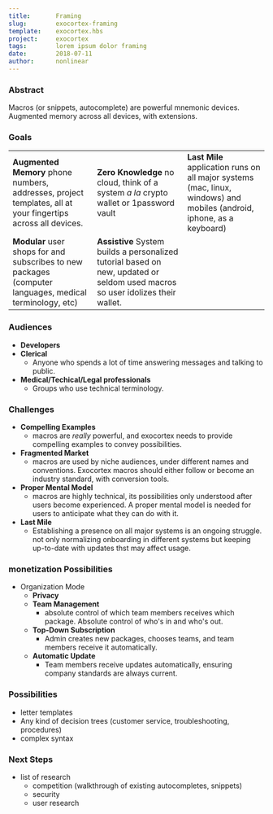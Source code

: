 ```yaml
---
title:       Framing
slug:        exocortex-framing
template:    exocortex.hbs
project:     exocortex
tags:        lorem ipsum dolor framing
date:        2018-07-11
author:      nonlinear
---
```


### Abstract

Macros (or snippets, autocomplete) are powerful mnemonic devices. Augmented memory across all devices, with extensions.

### Goals

||||
|---|---|---|
|**Augmented Memory** phone numbers, addresses, project templates, all at your fingertips across all devices.|**Zero Knowledge** no cloud, think of a system *a la* crypto wallet or 1password vault|**Last Mile** application runs on all major systems (mac, linux, windows) and mobiles (android, iphone, as a keyboard)|
|**Modular** user shops for and subscribes to new packages (computer languages, medical terminology, etc)|**Assistive** System builds a personalized tutorial based on new, updated or seldom used macros so user idolizes their wallet.|



### Audiences

- **Developers**
- **Clerical**
   - Anyone who spends a lot of time answering messages and talking to public.
- **Medical/Techical/Legal professionals**
   - Groups who use technical terminology.

### Challenges

- **Compelling Examples**
  - macros are _really_ powerful, and exocortex needs to provide compelling examples to convey possibilities.
- **Fragmented Market**
  - macros are used by niche audiences, under different names and conventions. Exocortex macros should either follow or become an industry standard, with conversion tools.
- **Proper Mental Model**
   - macros are highly technical, its possibilities only understood after users become experienced. A proper mental model is needed for users to anticipate what they can do with it.
- **Last Mile**
   - Establishing a presence on all major systems is an ongoing struggle. not only normalizing onboarding in different systems but keeping up-to-date with updates thst may affect usage.

### monetization Possibilities

- Organization Mode
  - **Privacy**
  - **Team Management**
     - absolute control of which team members receives which package. Absolute control of who's in and who's out.
  - **Top-Down Subscription**
     - Admin creates new packages, chooses teams, and team members receive it automatically.
  - **Automatic Update**
     - Team members receive updates automatically, ensuring company standards are always current.

### Possibilities

- letter templates
- Any kind of decision trees (customer service, troubleshooting, procedures)
- complex syntax

### Next Steps

- list of research
  - competition (walkthrough of existing autocompletes, snippets)
  - security
  - user research